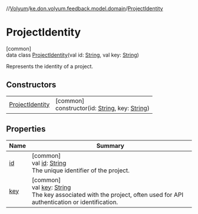 //[Volyum](../../../index.md)/[ke.don.volyum.feedback.model.domain](../index.md)/[ProjectIdentity](index.md)

# ProjectIdentity

[common]\
data class [ProjectIdentity](index.md)(val id: [String](https://kotlinlang.org/api/core/kotlin-stdlib/kotlin/-string/index.html), val key: [String](https://kotlinlang.org/api/core/kotlin-stdlib/kotlin/-string/index.html))

Represents the identity of a project.

## Constructors

| | |
|---|---|
| [ProjectIdentity](-project-identity.md) | [common]<br>constructor(id: [String](https://kotlinlang.org/api/core/kotlin-stdlib/kotlin/-string/index.html), key: [String](https://kotlinlang.org/api/core/kotlin-stdlib/kotlin/-string/index.html)) |

## Properties

| Name | Summary |
|---|---|
| [id](id.md) | [common]<br>val [id](id.md): [String](https://kotlinlang.org/api/core/kotlin-stdlib/kotlin/-string/index.html)<br>The unique identifier of the project. |
| [key](key.md) | [common]<br>val [key](key.md): [String](https://kotlinlang.org/api/core/kotlin-stdlib/kotlin/-string/index.html)<br>The key associated with the project, often used for API authentication or identification. |